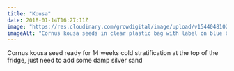 ```yaml
---
title: "Kousa"
date: 2018-01-14T16:27:11Z
image: "https://res.cloudinary.com/growdigital/image/upload/v1544048102/seeds-cornus-kousa-27905789429.jpg"
imageAlt: "Cornus kousa seeds in clear plastic bag with label on blue background"
---
```


Cornus kousa seed ready for 14 weeks cold stratification at the top of the fridge, just need to add some damp silver sand
